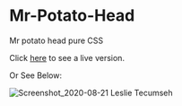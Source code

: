 # Mr-Potato-Head

Mr potato head pure CSS

Click [here](https://lestec.github.io/Mr-Potato-Head/) to see a live version. 

Or See Below:


![Screenshot_2020-08-21 Leslie Tecumseh](https://user-images.githubusercontent.com/20157374/90942716-dfc02800-e3cb-11ea-97bc-f5eff204caf1.png)
